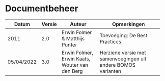 # Documentbeheer

| Datum    | Versie | Auteur | Opmerkingen   |
|----------|--------|--------|---------------|
|  2011 | 2.0    | Erwin Folmer & Matthijs Punter     |      Toevoeging: De Best Practices       |
| 05/04/2022 | 3.0    | Erwin Folmer, Erwin Kaats, Wouter van den Berg | Herziene versie met samenvoegingen uit andere BOMOS varianten |

